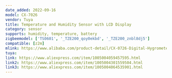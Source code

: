 ```yaml
---
date_added: 2022-09-16
model: CX-7026
vendor: Tuya
title: Temperature and Humidity Sensor with LCD Display
category: sensor
supports: humidity, temperature, battery
zigbeemodel: ['TS0601', '_TZE200_qoy0ekbd', '_TZE200_znbl8dj5']
compatible: [z2m]
mlink: https://www.alibaba.com/product-detail/CX-0726-Digital-Hygrometer-Mini-Thermometer_1600142263883.html
tuya: 
link: https://www.aliexpress.com/item/1005004059457595.html
link2: https://www.aliexpress.com/item/1005004301559504.html
link3: https://www.aliexpress.com/item/1005004064535901.html
---
```

